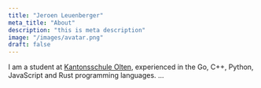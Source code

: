 ```yaml
---
title: "Jeroen Leuenberger"
meta_title: "About"
description: "this is meta description"
image: "/images/avatar.png"
draft: false
---
```


I am a student at [Kantonsschule Olten](https://kantiolten.so.ch), experienced in the Go, C++, Python, JavaScript and Rust programming languages.
...
